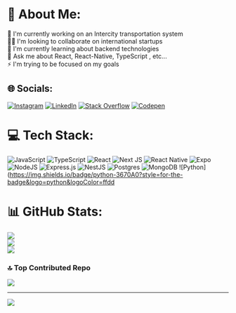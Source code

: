 # 💫 About Me:
🔭 I'm currently working on an Intercity transportation system<br>👨‍💻 I'm looking to collaborate on international startups<br>🌱 I'm currently learning about backend technologies<br>💬 Ask me about React, React-Native, TypeScript , etc...<br>⚡️ I'm trying to be focused on my goals<br>


## 🌐 Socials:
[![Instagram](https://img.shields.io/badge/Instagram-%23E4405F.svg?logo=Instagram&logoColor=white)](https://instagram.com/hajalizaa) [![LinkedIn](https://img.shields.io/badge/LinkedIn-%230077B5.svg?logo=linkedin&logoColor=white)](https://linkedin.com/in/hajalizaa) [![Stack Overflow](https://img.shields.io/badge/-Stackoverflow-FE7A16?logo=stack-overflow&logoColor=white)](https://stackoverflow.com/users/21897417) [![Codepen](https://img.shields.io/badge/Codepen-000000?style=for-the-badge&logo=codepen&logoColor=white)](https://codepen.io/hajalizaa) 

# 💻 Tech Stack:
![JavaScript](https://img.shields.io/badge/javascript-%23323330.svg?style=for-the-badge&logo=javascript&logoColor=%23F7DF1E)
![TypeScript](https://img.shields.io/badge/typescript-%23007ACC.svg?style=for-the-badge&logo=typescript&logoColor=white)
![React](https://img.shields.io/badge/react-%2320232a.svg?style=for-the-badge&logo=react&logoColor=%2361DAFB)
![Next JS](https://img.shields.io/badge/Next-black?style=for-the-badge&logo=next.js&logoColor=white)
![React Native](https://img.shields.io/badge/react_native-%2320232a.svg?style=for-the-badge&logo=react&logoColor=%2361DAFB)
![Expo](https://img.shields.io/badge/expo-1C1E24?style=for-the-badge&logo=expo&logoColor=#D04A37)
![NodeJS](https://img.shields.io/badge/node.js-6DA55F?style=for-the-badge&logo=node.js&logoColor=white)
![Express.js](https://img.shields.io/badge/express.js-%23404d59.svg?style=for-the-badge&logo=express&logoColor=%2361DAFB)
![NestJS](https://img.shields.io/badge/nestjs-%23E0234E.svg?style=for-the-badge&logo=nestjs&logoColor=white)
![Postgres](https://img.shields.io/badge/postgres-%23316192.svg?style=for-the-badge&logo=postgresql&logoColor=white)
![MongoDB](https://img.shields.io/badge/MongoDB-%234ea94b.svg?style=for-the-badge&logo=mongodb&logoColor=white)
![Python](https://img.shields.io/badge/python-3670A0?style=for-the-badge&logo=python&logoColor=ffdd

# 📊 GitHub Stats:
![](https://github-readme-stats.vercel.app/api?username=hajalizaa&theme=dark&hide_border=false&include_all_commits=true&count_private=true)<br/>
![](https://github-readme-streak-stats.herokuapp.com/?user=hajalizaa&theme=dark&hide_border=false)<br/>
![](https://github-readme-stats.vercel.app/api/top-langs/?username=hajalizaa&theme=dark&hide_border=false&include_all_commits=true&count_private=true&layout=compact)

### 🔝 Top Contributed Repo
![](https://github-contributor-stats.vercel.app/api?username=hajalizaa&limit=5&theme=dark&combine_all_yearly_contributions=true)

---
[![](https://visitcount.itsvg.in/api?id=hajalizaa&icon=0&color=0)](https://visitcount.itsvg.in)

<!-- Proudly created with GPRM ( https://gprm.itsvg.in ) -->
